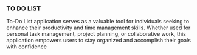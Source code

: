 <h3> TO DO LIST </h3>
<p>To-Do List application serves as a valuable tool for individuals seeking to enhance their productivity and time management skills. Whether used for personal task management, project planning, or collaborative work, this application empowers users to stay organized and accomplish their goals with confidence</p>
